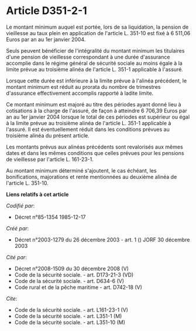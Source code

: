 # Article D351-2-1

Le montant minimum auquel est portée, lors de sa liquidation, la pension de vieillesse au taux plein en application de
l'article L. 351-10 est fixé à 6 511,06 Euros par an au 1er janvier 2004.

Seuls peuvent bénéficier de l'intégralité du montant minimum les titulaires d'une pension de vieillesse correspondant à une
durée d'assurance accomplie dans le régime général de sécurité sociale au moins égale à la limite prévue au troisième alinéa
de l'article L. 351-1 applicable à l'assuré.

Lorsque cette durée est inférieure à la limite prévue à l'alinéa précédent, le montant minimum est réduit au prorata du
nombre de trimestres d'assurance effectivement accomplis rapporté à ladite limite.

Ce montant minimum est majoré au titre des périodes ayant donné lieu à cotisations à la charge de l'assuré, de façon à
atteindre 6 706,39 Euros par an au 1er janvier 2004 lorsque le total de ces périodes est supérieur ou égal à la limite prévue
au troisième alinéa de l'article L. 351-1 applicable à l'assuré. Il est éventuellement réduit dans les conditions prévues au
troisième alinéa du présent article.

Les montants prévus aux alinéas précédents sont revalorisés aux mêmes dates et dans les mêmes conditions que celles prévues
pour les pensions de vieillesse par l'article L. 161-23-1.

Au montant minimum déterminé s'ajoutent, le cas échéant, les bonifications, majorations et rente mentionnées au deuxième
alinéa de l'article L. 351-10.

**Liens relatifs à cet article**

_Codifié par_:

  - Décret n°85-1354 1985-12-17

_Créé par_:

  - Décret n°2003-1279 du 26 décembre 2003 - art. 1 () JORF 30 décembre 2003

_Cité par_:

  - Décret n°2008-1509 du 30 décembre 2008 (V)
  - Code de la sécurité sociale. - art. D173-21-3 (VD)
  - Code de la sécurité sociale. - art. D634-6 (V)
  - Code rural et de la pêche maritime - art. D742-18 (V)

_Cite_:

  - Code de la sécurité sociale. - art. L161-23-1 (V)
  - Code de la sécurité sociale. - art. L351-1 (M)
  - Code de la sécurité sociale. - art. L351-10 (M)
